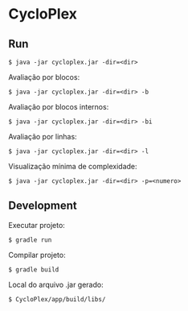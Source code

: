 # CycloPlex

## Run

```
$ java -jar cycloplex.jar -dir=<dir>
```

Avaliação por blocos:
```
$ java -jar cycloplex.jar -dir=<dir> -b
```

Avaliação por blocos internos:
```
$ java -jar cycloplex.jar -dir=<dir> -bi
```

Avaliação por linhas:
```
$ java -jar cycloplex.jar -dir=<dir> -l
```

Visualização mínima de complexidade:
```
$ java -jar cycloplex.jar -dir=<dir> -p=<numero>
```

## Development

Executar projeto:
```
$ gradle run
```

Compilar projeto:
```
$ gradle build
```

Local do arquivo .jar gerado:
```
$ CycloPlex/app/build/libs/
```